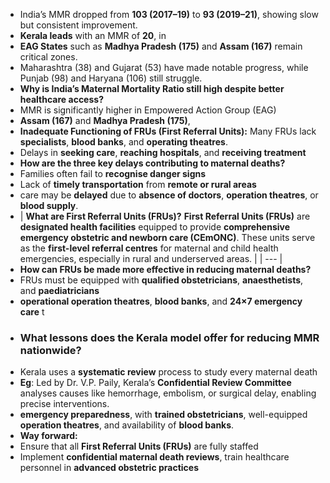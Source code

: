 - India’s MMR dropped from **103 (2017–19)** to **93 (2019–21)**, showing slow but consistent improvement.
- **Kerala leads** with an MMR of **20**, in
- **EAG States** such as **Madhya Pradesh (175)** and **Assam (167)** remain critical zones.
- Maharashtra (38) and Gujarat (53) have made notable progress, while Punjab (98) and Haryana (106) still struggle.
- **Why is India’s Maternal Mortality Ratio still high despite better healthcare access?**
- MMR is significantly higher in Empowered Action Group (EAG)
- **Assam (167)** and **Madhya Pradesh (175)**,
- **Inadequate Functioning of FRUs (First Referral Units):** Many FRUs lack **specialists**, **blood banks**, and **operating theatres**.
- Delays in **seeking care**, **reaching hospitals**, and **receiving treatment**
- **How are the three key delays contributing to maternal deaths?**
- Families often fail to **recognise danger signs**
- Lack of **timely transportation** from **remote or rural areas**
- care may be **delayed** due to **absence of doctors**, **operation theatres**, or **blood supply**.
- | **What are First Referral Units (FRUs)?**  **First Referral Units (FRUs)** are **designated health facilities** equipped to provide **comprehensive emergency obstetric and newborn care (CEmONC)**. These units serve as the **first-level referral centres** for maternal and child health emergencies, especially in rural and underserved areas. |
| --- |
- **How can FRUs be made more effective in reducing maternal deaths?**
- FRUs must be equipped with **qualified obstetricians**, **anaesthetists**, and **paediatricians**
- **operational operation theatres**, **blood banks**, and **24×7 emergency care** t
- ### **What lessons does the Kerala model offer for reducing MMR nationwide?**
- Kerala uses a **systematic review** process to study every maternal death
- **Eg**: Led by Dr. V.P. Paily, Kerala’s **Confidential Review Committee** analyses causes like hemorrhage, embolism, or surgical delay, enabling precise interventions.
- **emergency preparedness**, with **trained obstetricians**, well-equipped **operation theatres**, and availability of **blood banks**.
- **Way forward:**
- Ensure that all **First Referral Units (FRUs)** are fully staffed
- Implement **confidential maternal death reviews**, train healthcare personnel in **advanced obstetric practices**
